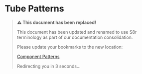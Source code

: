 <!-- 
Copyright (c) 2025 [Eric C. Mumford (@heymumford)](https://github.com/heymumford), Gemini Deep Research, Claude 3.7.
-->

# Tube Patterns

> **⚠️ This document has been replaced!**
>
> This document has been updated and renamed to use S8r terminology as part of our documentation consolidation.
>
> Please update your bookmarks to the new location:
>
> [Component Patterns](./component-patterns.md)
>
> Redirecting you in 3 seconds...
